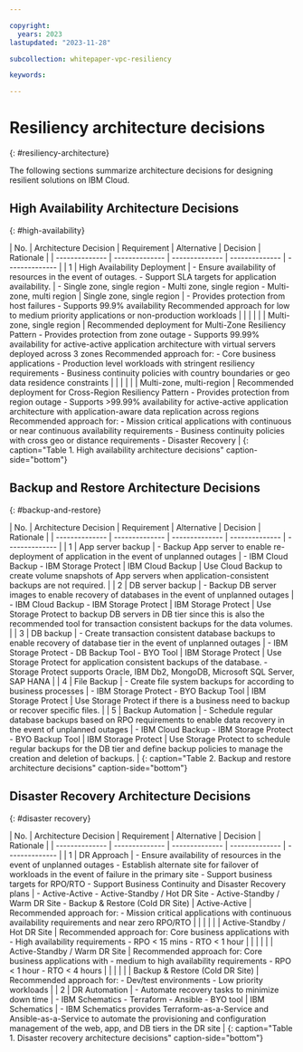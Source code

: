 ```yaml
---

copyright:
  years: 2023
lastupdated: "2023-11-28"

subcollection: whitepaper-vpc-resiliency

keywords:

---
```


# Resiliency architecture decisions
{: #resiliency-architecture}

The following sections summarize architecture decisions for designing resilient solutions on IBM Cloud.

## High Availability Architecture Decisions
{: #high-availability}

| No. | Architecture Decision | Requirement | Alternative | Decision | Rationale |
| -------------- | -------------- | -------------- | -------------- | -------------- |
|  1                    | High Availability Deployment | - Ensure availability of resources in the event of outages. - Support SLA targets for application availability. | - Single zone, single region - Multi zone, single region - Multi-zone, multi region | Single zone, single region  | - Provides protection from host failures - Supports 99.9% availability Recommended approach for  low to medium priority applications or non-production workloads                                                                                                                                                                                                                                                                                              |
|                       |                              |                                                                                                                 |                                                                                     | Multi-zone, single region   | Recommended deployment for Multi-Zone Resiliency Pattern - Provides protection from zone outage - Supports 99.99% availability for active-active application architecture with virtual servers deployed across 3 zones   Recommended approach for: - Core business applications - Production level workloads with stringent resiliency requirements  - Business continuity policies with country boundaries or geo data residence constraints             |
|                       |                              |                                                                                                                 |                                                                                     | Multi-zone, multi-region    | Recommended deployment for Cross-Region Resiliency Pattern - Provides protection from region outage - Supports \>99.99% availability for active-active application architecture with application-aware data replication across regions  Recommended approach for: - Mission critical applications with continuous or near continuous availability requirements - Business continuity policies with cross geo or distance requirements - Disaster Recovery |
{: caption="Table 1. High availability architecture decisions" caption-side="bottom"}

## Backup and Restore Architecture Decisions
{: #backup-and-restore}

| No. | Architecture Decision | Requirement | Alternative | Decision | Rationale |
| -------------- | -------------- | -------------- | -------------- | -------------- |
| 1                      | App server backup | - Backup App server to enable re-deployment of application in the event of unplanned outages                            | - IBM Cloud Backup - IBM Storage Protect                   | IBM Cloud Backup    | Use Cloud Backup to create volume snapshots of App servers when application-consistent backups are not required.                                            |
| 2                      | DB server backup  | - Backup DB server images to enable recovery of databases in the event of unplanned outages                             | - IBM Cloud Backup - IBM Storage Protect                   | IBM Storage Protect | Use Storage Protect to backup DB servers in DB tier since this is also the recommended tool for transaction consistent backups for the data volumes.        |
| 3                      | DB backup         | - Create transaction consistent database backups to enable recovery of database tier in the event of unplanned outages  | - IBM Storage Protect - DB Backup Tool - BYO Tool          | IBM Storage Protect | Use Storage Protect for application consistent backups of the database. - Storage Protect supports Oracle, IBM Db2, MongoDB, Microsoft SQL Server, SAP HANA |
| 4                      | File Backup       | - Create file system backups for according to business processes                                                        | - IBM Storage Protect - BYO Backup Tool                    | IBM Storage Protect | Use Storage Protect if there is a business need to backup or recover specific files.                                                                        |
| 5                      | Backup Automation | - Schedule regular database backups based on RPO requirements to enable data recovery in the event of unplanned outages | - IBM Cloud Backup - IBM Storage Protect - BYO Backup Tool | IBM Storage Protect | Use Storage Protect to schedule regular backups for the DB tier and define backup policies to manage the creation and deletion of backups.                  |
{: caption="Table 2. Backup and restore architecture decisions" caption-side="bottom"}

## Disaster Recovery Architecture Decisions
{: #disaster recovery}

| No. | Architecture Decision | Requirement | Alternative | Decision | Rationale |
| -------------- | -------------- | -------------- | -------------- | -------------- |
|  1                    | DR Approach   | - Ensure availability of resources in the event of unplanned outages - Establish alternate site for failover of workloads in the event of failure in the primary site - Support business targets for RPO/RTO - Support Business Continuity and Disaster Recovery plans  | - Active-Active - Active-Standby / Hot DR Site - Active-Standby / Warm DR Site - Backup & Restore (Cold DR Site)   | Active-Active                   | Recommended approach for: - Mission critical applications with continuous availability requirements and near zero RPO/RTO                                                        |
|                       |               |                                                                                                                                                                                                                                                                         |                                                                                                                    | Active-Standby / Hot DR Site    | Recommended approach for: Core business applications with  - High availability requirements  - RPO \< 15 mins - RTO \< 1 hour                                                    |
|                       |               |                                                                                                                                                                                                                                                                         |                                                                                                                    | Active-Standby / Warm DR Site   | Recommended approach for: Core business applications with  - medium to high availability requirements  - RPO \< 1 hour - RTO \< 4 hours                                          |
|                       |               |                                                                                                                                                                                                                                                                         |                                                                                                                    | Backup & Restore (Cold DR Site) | Recommended approach for: - Dev/test environments - Low priority workloads                                                                                                       |
| 2                     | DR Automation | - Automate recovery tasks to minimize down time                                                                                                                                                                                                                         | - IBM Schematics - Terraform - Ansible - BYO tool                                                                  | IBM Schematics                  | - IBM Schematics provides Terraform-as-a-Service and Ansible-as-a-Service to automate the provisioning and configuration management of the web, app, and DB tiers in the DR site |
{: caption="Table 1. Disaster recovery architecture decisions" caption-side="bottom"}
